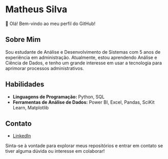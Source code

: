 # Matheus Silva

👋 Olá! Bem-vindo ao meu perfil do GitHub!

## Sobre Mim

Sou estudante de Análise e Desenvolvimento de Sistemas com 5 anos de experiência em administração. Atualmente, estou aprendendo Análise e Ciência de Dados, e tenho um grande interesse em usar a tecnologia para aprimorar processos administrativos.

## Habilidades

- **Linguagens de Programação:** Python, SQL
- **Ferramentas de Análise de Dados:** Power BI, Excel, Pandas, SciKit Learn, Matplotlib

## Contato

- [LinkedIn](https://www.linkedin.com/in/mths737)

Sinta-se à vontade para explorar meus repositórios e entrar em contato se tiver alguma dúvida ou interesse em colaborar!

<!--
## Hi there 👋

**mths737/mths737** is a ✨ _special_ ✨ repository because its `README.md` (this file) appears on your GitHub profile.

Here are some ideas to get you started:

- 🔭 I’m currently working on ...
- 🌱 I’m currently learning ...
- 👯 I’m looking to collaborate on ...
- 🤔 I’m looking for help with ...
- 💬 Ask me about ...
- 📫 How to reach me: ...
- 😄 Pronouns: ...
- ⚡ Fun fact: ...
-->
